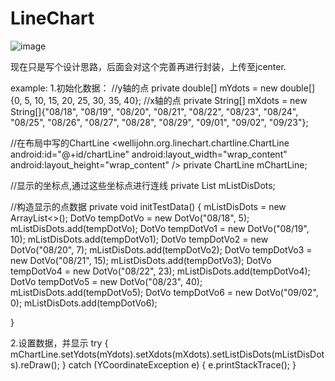# LineChart
![image](https://github.com/WelliJohn/LineChart/blob/master/imgs/shitu.gif)

现在只是写个设计思路，后面会对这个完善再进行封装，上传至jcenter.

example:
1.初始化数据：
//y轴的点
private double[] mYdots = new double[]{0, 5, 10, 15, 20, 25, 30, 35, 40};
//x轴的点
private String[] mXdots = new String[]{"08/18", "08/19", "08/20", "08/21", "08/22", "08/23", "08/24",
            "08/25", "08/26", "08/27", "08/28", "08/29", "09/01", "09/02", "09/23"};

//在布局中写的ChartLine
<wellijohn.org.linechart.chartline.ChartLine
        android:id="@+id/chartLine"
        android:layout_width="wrap_content"
        android:layout_height="wrap_content"
        />
private ChartLine mChartLine;


//显示的坐标点,通过这些坐标点进行连线
private List<DotVo> mListDisDots;

//构造显示的点数据
private void initTestData() {
        mListDisDots = new ArrayList<>();
        DotVo tempDotVo = new DotVo("08/18", 5);
        mListDisDots.add(tempDotVo);
        DotVo tempDotVo1 = new DotVo("08/19", 10);
        mListDisDots.add(tempDotVo1);
        DotVo tempDotVo2 = new DotVo("08/20", 7);
        mListDisDots.add(tempDotVo2);
        DotVo tempDotVo3 = new DotVo("08/21", 15);
        mListDisDots.add(tempDotVo3);
        DotVo tempDotVo4 = new DotVo("08/22", 23);
        mListDisDots.add(tempDotVo4);
        DotVo tempDotVo5 = new DotVo("08/23", 40);
        mListDisDots.add(tempDotVo5);
        DotVo tempDotVo6 = new DotVo("09/02", 0);
        mListDisDots.add(tempDotVo6);

}

2.设置数据，并显示
try {
    mChartLine.setYdots(mYdots).setXdots(mXdots).setListDisDots(mListDisDots).reDraw();
} catch (YCoordinateException e) {
    e.printStackTrace();
}





